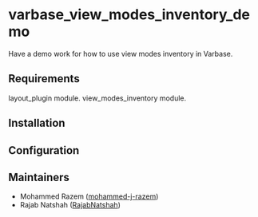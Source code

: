 # varbase_view_modes_inventory_demo

Have a demo work for how to use view modes inventory in Varbase.


## Requirements
  layout_plugin module.
  view_modes_inventory module.

## Installation


## Configuration



## Maintainers

- Mohammed Razem ([mohammed-j-razem](https://www.drupal.org/u/mohammed-j-razem))
- Rajab Natshah ([RajabNatshah](https://www.drupal.org/u/rajabnatshah))
